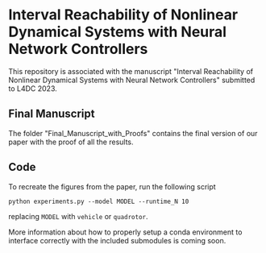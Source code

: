# Interval Reachability of Nonlinear Dynamical Systems with Neural Network Controllers

This repository is associated with the manuscript "Interval Reachability of Nonlinear Dynamical Systems with Neural Network Controllers" submitted to L4DC 2023. 

## Final Manuscript

The folder "Final_Manuscript_with_Proofs" contains the final version of our paper with the proof of all the results. 

## Code

To recreate the figures from the paper, run the following script
```
python experiments.py --model MODEL --runtime_N 10
```
replacing `MODEL` with `vehicle` or `quadrotor`.

More information about how to properly setup a conda environment to interface correctly with the included submodules is coming soon.

<!-- ### Submodules
Note: the submodule `nn_robustness_analysis` is used for comparison with  -->
